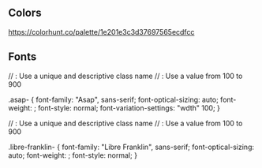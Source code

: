 ## Colors
https://colorhunt.co/palette/1e201e3c3d37697565ecdfcc

## Fonts
// <uniquifier>: Use a unique and descriptive class name
// <weight>: Use a value from 100 to 900

.asap-<uniquifier> {
  font-family: "Asap", sans-serif;
  font-optical-sizing: auto;
  font-weight: <weight>;
  font-style: normal;
  font-variation-settings:
    "wdth" 100;
}

// <uniquifier>: Use a unique and descriptive class name
// <weight>: Use a value from 100 to 900

.libre-franklin-<uniquifier> {
  font-family: "Libre Franklin", sans-serif;
  font-optical-sizing: auto;
  font-weight: <weight>;
  font-style: normal;
}
